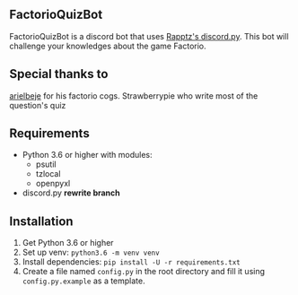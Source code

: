 ## FactorioQuizBot
FactorioQuizBot is a discord bot that uses [Rapptz's discord.py](https://github.com/Rapptz/discord.py). This bot will challenge your knowledges about the game Factorio.

## Special thanks to
[arielbeje](https://github.com/arielbeje/uBot) for his factorio cogs.
Strawberrypie who write most of the question's quiz

## Requirements
* Python 3.6 or higher with modules:
    * psutil
    * tzlocal
    * openpyxl
* discord.py **rewrite branch**

## Installation
1. Get Python 3.6 or higher
2. Set up venv:
`python3.6 -m venv venv`
3. Install dependencies:
`pip install -U -r requirements.txt`
4. Create a file named `config.py` in the root directory and fill it using `config.py.example` as a template.